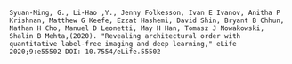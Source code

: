 
``` Syuan-Ming, G., Li-Hao ,Y., Jenny Folkesson, Ivan E Ivanov, Anitha P Krishnan, Matthew G Keefe, Ezzat Hashemi, David Shin, Bryant B Chhun, Nathan H Cho, Manuel D Leonetti, May H Han, Tomasz J Nowakowski, Shalin B Mehta,(2020). "Revealing architectural order with quantitative label-free imaging and deep learning," eLife 2020;9:e55502 DOI: 10.7554/eLife.55502 ```
